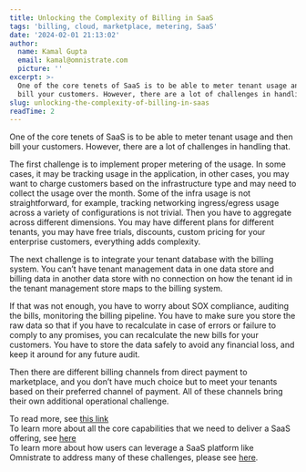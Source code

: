```yaml
---
title: Unlocking the Complexity of Billing in SaaS
tags: 'billing, cloud, marketplace, metering, SaaS'
date: '2024-02-01 21:13:02'
author:
  name: Kamal Gupta
  email: kamal@omnistrate.com
  picture: ''
excerpt: >-
  One of the core tenets of SaaS is to be able to meter tenant usage and then
  bill your customers. However, there are a lot of challenges in handling that.
slug: unlocking-the-complexity-of-billing-in-saas
readTime: 2
---
```


One of the core tenets of SaaS is to be able to meter tenant usage and then bill your customers. However, there are a lot of challenges in handling that.

The first challenge is to implement proper metering of the usage. In some cases, it may be tracking usage in the application, in other cases, you may want to charge customers based on the infrastructure type and may need to collect the usage over the month. Some of the infra usage is not straightforward, for example, tracking networking ingress/egress usage across a variety of configurations is not trivial. Then you have to aggregate across different dimensions. You may have different plans for different tenants, you may have free trials, discounts, custom pricing for your enterprise customers, everything adds complexity.

The next challenge is to integrate your tenant database with the billing system. You can’t have tenant management data in one data store and billing data in another data store with no connection on how the tenant id in the tenant management store maps to the billing system.

If that was not enough, you have to worry about SOX compliance, auditing the bills, monitoring the billing pipeline. You have to make sure you store the raw data so that if you have to recalculate in case of errors or failure to comply to any promises, you can recalculate the new bills for your customers. You have to store the data safely to avoid any financial loss, and keep it around for any future audit.

Then there are different billing channels from direct payment to marketplace, and you don’t have much choice but to meet your tenants based on their preferred channel of payment. All of these channels bring their own additional operational challenge.

To read more, see [this link][1]
<br>
To learn more about all the core capabilities that we need to deliver a SaaS offering, see [here][2]
<br>
To learn more about how users can leverage a SaaS platform like Omnistrate to address many of these challenges, please see [here][3].


  [1]: https://docs.omnistrate.com/guides/billing/
  [2]: https://blog.omnistrate.com/posts/52
  [3]: https://blog.omnistrate.com/posts/53
